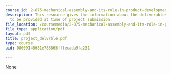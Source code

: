 ```yaml
---
course_id: 2-875-mechanical-assembly-and-its-role-in-product-development-fall-2004
description: This resource gives the information about the deliverables which need
  to be provided at time of project submission.
file_location: /coursemedia/2-875-mechanical-assembly-and-its-role-in-product-development-fall-2004/08009145681e788865fffecada9fa231_project_delvrble.pdf
file_type: application/pdf
layout: pdf
title: project_delvrble.pdf
type: course
uid: 08009145681e788865fffecada9fa231

---
```

None
